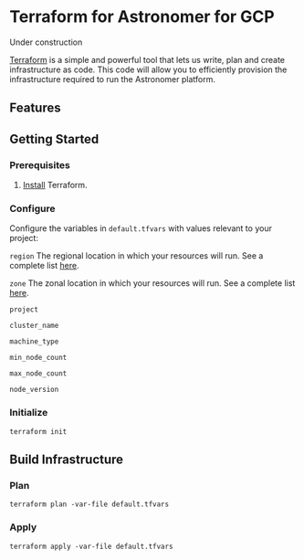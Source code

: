 # Terraform for Astronomer for GCP

Under construction

[Terraform](https://www.terraform.io/) is a simple and powerful tool that lets us write, plan and create infrastructure as code. This code will allow you to efficiently provision the infrastructure required to run the Astronomer platform.
## Features
## Getting Started
### Prerequisites
1. [Install](https://learn.hashicorp.com/terraform/getting-started/install) Terraform.

### Configure
Configure the variables in `default.tfvars` with values relevant to your project:

`region` The regional location in which your resources will run.  See a complete list [here](https://cloud.google.com/compute/docs/regions-zones/).

`zone` The zonal location in which your resources will run.  See a complete list [here](https://cloud.google.com/compute/docs/regions-zones/).

`project`

`cluster_name`

`machine_type`

`min_node_count`

`max_node_count`

`node_version`

### Initialize
`terraform init`
## Build Infrastructure
### Plan
`terraform plan -var-file default.tfvars`
### Apply
`terraform apply -var-file default.tfvars`
